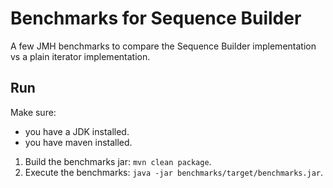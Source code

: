 # Benchmarks for Sequence Builder

A few JMH benchmarks to compare the Sequence Builder implementation vs a plain iterator implementation.

## Run

Make sure:
- you have a JDK installed.
- you have maven installed.

1. Build the benchmarks jar: `mvn clean package`.
2. Execute the benchmarks: `java -jar benchmarks/target/benchmarks.jar`.
